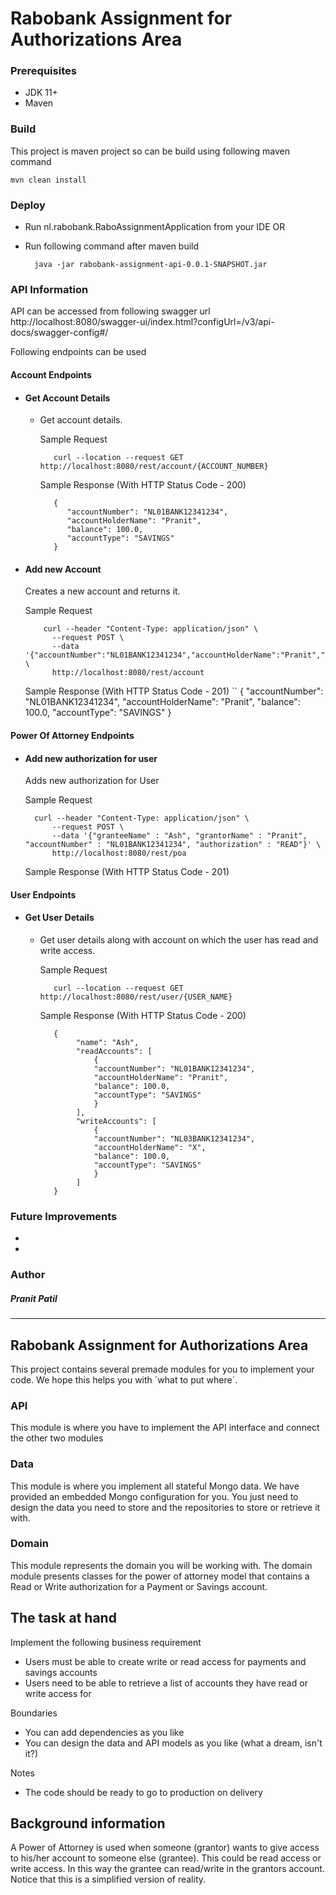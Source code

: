# Rabobank Assignment for Authorizations Area

### **Prerequisites**
- JDK 11+
- Maven


### **Build**
This project is maven project so can be build using following maven command

    mvn clean install

### **Deploy**
- Run nl.rabobank.RaboAssignmentApplication from your IDE
  OR
- Run following command after maven build

        java -jar rabobank-assignment-api-0.0.1-SNAPSHOT.jar

### **API Information**
API can be accessed from following swagger url
http://localhost:8080/swagger-ui/index.html?configUrl=/v3/api-docs/swagger-config#/

Following endpoints can be used

####    Account Endpoints
- ####  Get Account Details
    - Get account details.

      Sample Request

             curl --location --request GET http://localhost:8080/rest/account/{ACCOUNT_NUMBER} 

      Sample Response (With HTTP Status Code - 200)

             {
                "accountNumber": "NL01BANK12341234",
                "accountHolderName": "Pranit",
                "balance": 100.0,
                "accountType": "SAVINGS"
             }
    

- #### Add new Account
  Creates a new account and returns it.

  Sample Request

          curl --header "Content-Type: application/json" \
            --request POST \
            --data '{"accountNumber":"NL01BANK12341234","accountHolderName":"Pranit","balance":100.0,"accountType":"SAVINGS"}' \
            http://localhost:8080/rest/account

  Sample Response (With HTTP Status Code - 201)
``
          {
            "accountNumber": "NL01BANK12341234",
            "accountHolderName": "Pranit",
            "balance": 100.0,
            "accountType": "SAVINGS"
          }

####    Power Of Attorney Endpoints
- ####  Add new authorization for user
  Adds new authorization for User

  Sample Request

        curl --header "Content-Type: application/json" \
            --request POST \
            --data '{"granteeName" : "Ash", "grantorName" : "Pranit", "accountNumber" : "NL01BANK12341234", "authorization" : "READ"}' \
            http://localhost:8080/rest/poa

  Sample Response (With HTTP Status Code - 201)


####    User Endpoints
- ####  Get User Details
    - Get user details along with account on which the user has read and write access.

      Sample Request

             curl --location --request GET http://localhost:8080/rest/user/{USER_NAME} 

      Sample Response (With HTTP Status Code - 200)

             {
                  "name": "Ash",
                  "readAccounts": [
                      {
                      "accountNumber": "NL01BANK12341234",
                      "accountHolderName": "Pranit",
                      "balance": 100.0,
                      "accountType": "SAVINGS"
                      }
                  ],
                  "writeAccounts": [
                      {
                      "accountNumber": "NL03BANK12341234",
                      "accountHolderName": "X",
                      "balance": 100.0,
                      "accountType": "SAVINGS"
                      }
                  ]
             }
    


### **Future Improvements**

- 
-


### **Author**
##### **Pranit Patil**


---------------------------------------------------------------------------------

## Rabobank Assignment for Authorizations Area

This project contains several premade modules for you to implement your code. We hope this helps you with ´what to put
where´.

### API

This module is where you have to implement the API interface and connect the other two modules

### Data

This module is where you implement all stateful Mongo data. We have provided an embedded Mongo configuration for you.
You just need to design the data you need to store and the repositories to store or retrieve it with.

### Domain

This module represents the domain you will be working with. The domain module presents classes for the power of attorney
model that contains a Read or Write authorization for a Payment or Savings account.

## The task at hand

Implement the following business requirement

- Users must be able to create write or read access for payments and savings accounts
- Users need to be able to retrieve a list of accounts they have read or write access for

Boundaries

- You can add dependencies as you like
- You can design the data and API models as you like (what a dream, isn't it?)

Notes

- The code should be ready to go to production on delivery

## Background information

A Power of Attorney is used when someone (grantor) wants to give access to his/her account to someone else (grantee). This
could be read access or write access. In this way the grantee can read/write in the grantors account.
Notice that this is a simplified version of reality.
